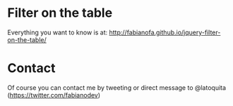 Filter on the table
=====

Everything you want to know is at: http://fabianofa.github.io/jquery-filter-on-the-table/


Contact
=====

Of course you can contact me by tweeting or direct message to @latoquita (https://twitter.com/fabianodev)

